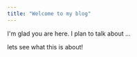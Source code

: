 ```yaml
---
title: "Welcome to my blog"
---
```


I'm glad you are here. I plan to talk about ...

lets see what this is about!
